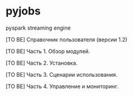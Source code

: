 # pyjobs
pyspark streaming engine

[TO BE] Справочник пользователя (версии 1.2)

[TO BE] Часть 1. Обзор модулей.

[TO BE] Часть 2. Установка.

[TO BE] Часть 3. Сценарии использования.

[TO BE] Часть 4. Управление и мониторинг.
